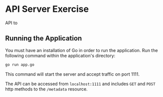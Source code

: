# API Server Exercise
API to 

## Running the Application
You must have an installation of Go in order to run the application. Run the following command within the application's directory:
```sh
go run app.go
```
This command will start the server and accept traffic on port 1111. 

The API can be accessed from `localhost:1111` and includes `GET` and `POST` http methods to the `/metadata` resource.
